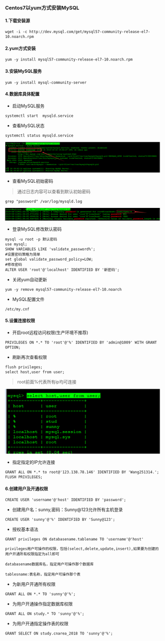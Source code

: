 ### Centos7以yum方式安装MySQL



#### 1.下载安装源

```shell
wget -i -c http://dev.mysql.com/get/mysql57-community-release-el7-10.noarch.rpm
```

#### 2.yum方式安装

```shell
yum -y install mysql57-community-release-el7-10.noarch.rpm
```

#### 3.安装MySQL服务

```shell
yum -y install mysql-community-server
```

#### 4.数据库具体配置

- 启动MySQL服务

```shell
systemctl start  mysqld.service
```

- 查看MySQL状态

```shell
systemctl status mysqld.service
```

![img](3.Centos7以yum方式安装MySQL/961241-20191202102033878-826929079.png)

- 查看MySQL初始密码

> 通过日志内容可以查看到默认初始密码

```shell
grep "password" /var/log/mysqld.log
```

![img](3.Centos7以yum方式安装MySQL/961241-20191202102217783-1262095873.png)

- 登录MySQL修改默认密码

```shell
mysql -u root -p 默认密码
use mysql;
SHOW VARIABLES LIKE 'validate_password%'; 
#设置密码策略为简单
set global validate_password_policy=LOW;
#修改密码
ALTER USER 'root'@'localhost' IDENTIFIED BY '新密码';
```

- 关闭yum自动更新

```shell
yum -y remove mysql57-community-release-el7-10.noarch
```

- MySQL配置文件

```shell
/etc/my.cnf
```

#### 5.设置连接权限

- 开启root远程访问权限(生产环境不推荐)

```shell
PRIVILEGES ON *.* TO 'root'@'%' IDENTIFIED BY 'admin@1009' WITH GRANT OPTION;
```

- 刷新再次查看权限

```shell
flush privileges; 
select host,user from user;
```

> root前面%代表所有ip均可连接

![img](3.Centos7以yum方式安装MySQL/961241-20191202102744225-1488705428.png)

- 指定指定的IP允许连接

```shell
GRANT ALL ON *.* to root@'123.138.78.146' IDENTIFIED BY 'Wang251314.'; 
FLUSH PRIVILEGES;
```

#### 6.创建用户及开通权限

```shell
CREATE USER 'username'@'host' IDENTIFIED BY 'password';
```

- 创建用户名：sunny,密码：Sunny@123允许所有主机登录

```shell
CREATE USER 'sunny'@'%' IDENTIFIED BY 'Sunny@123';
```

- 授权基本语法

```shell
GRANT privileges ON databasename.tablename TO 'username'@'host'
```

```shell
privileges用户可操作的权限，包括(select,delete,update,insert),如果要为创建的用户开通所有权限指定为all即可

databasename数据库名，指定用户可操作那个数据库

tablesname:表名称，指定用户可操作那个表
```

- 为新用户开通所有权限

```shell
GRANT ALL ON *.* TO 'sunny'@'%';
```

- 为用户开通操作指定数据库权限

```shell
GRANT ALL ON study.* TO 'sunny'@'%';
```

- 为用户开通指定操作表的权限

```shell
GRANT SELECT ON study.cnarea_2018 TO 'sunny'@'%';
```

